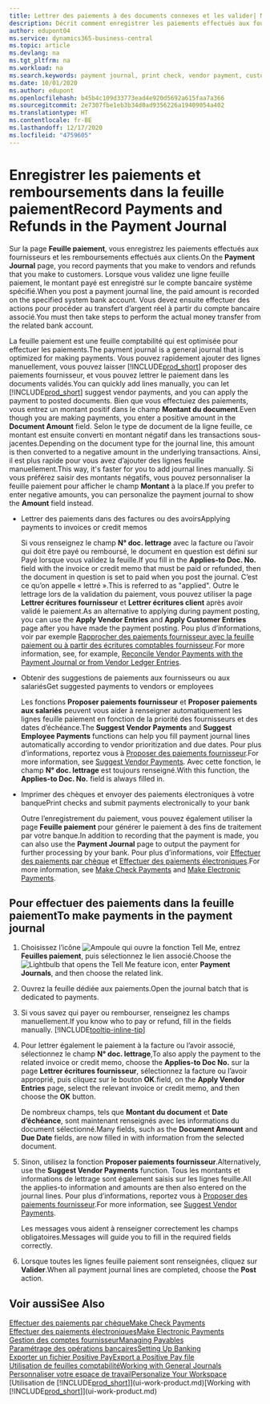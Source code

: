 ```yaml
---
title: Lettrer des paiements à des documents connexes et les valider| Microsoft Docs
description: Décrit comment enregistrer les paiements effectués aux fournisseurs et les remboursements effectués aux clients.
author: edupont04
ms.service: dynamics365-business-central
ms.topic: article
ms.devlang: na
ms.tgt_pltfrm: na
ms.workload: na
ms.search.keywords: payment journal, print check, vendor payment, customer refund, creditor, debt, balance due, AP
ms.date: 10/01/2020
ms.author: edupont
ms.openlocfilehash: b45b4c109d33773ead4e920d5692a615faa7a366
ms.sourcegitcommit: 2e7307fbe1eb3b34d0ad9356226a19409054a402
ms.translationtype: HT
ms.contentlocale: fr-BE
ms.lasthandoff: 12/17/2020
ms.locfileid: "4759605"
---
```

# <a name="record-payments-and-refunds-in-the-payment-journal"></a><span data-ttu-id="22f07-103">Enregistrer les paiements et remboursements dans la feuille paiement</span><span class="sxs-lookup"><span data-stu-id="22f07-103">Record Payments and Refunds in the Payment Journal</span></span>

<span data-ttu-id="22f07-104">Sur la page **Feuille paiement**, vous enregistrez les paiements effectués aux fournisseurs et les remboursements effectués aux clients.</span><span class="sxs-lookup"><span data-stu-id="22f07-104">On the **Payment Journal** page, you record payments that you make to vendors and refunds that you make to customers.</span></span> <span data-ttu-id="22f07-105">Lorsque vous validez une ligne feuille paiement, le montant payé est enregistré sur le compte bancaire système spécifié.</span><span class="sxs-lookup"><span data-stu-id="22f07-105">When you post a payment journal line, the paid amount is recorded on the specified system bank account.</span></span> <span data-ttu-id="22f07-106">Vous devez ensuite effectuer des actions pour procéder au transfert d’argent réel à partir du compte bancaire associé.</span><span class="sxs-lookup"><span data-stu-id="22f07-106">You must then take steps to perform the actual money transfer from the related bank account.</span></span>  

<span data-ttu-id="22f07-107">La feuille paiement est une feuille comptabilité qui est optimisée pour effectuer les paiements.</span><span class="sxs-lookup"><span data-stu-id="22f07-107">The payment journal is a general journal that is optimized for making payments.</span></span> <span data-ttu-id="22f07-108">Vous pouvez rapidement ajouter des lignes manuellement, vous pouvez laisser [!INCLUDE[prod_short](includes/prod_short.md)] proposer des paiements fournisseur, et vous pouvez lettrer le paiement dans les documents validés.</span><span class="sxs-lookup"><span data-stu-id="22f07-108">You can quickly add lines manually, you can let [!INCLUDE[prod_short](includes/prod_short.md)] suggest vendor payments, and you can apply the payment to posted documents.</span></span> <span data-ttu-id="22f07-109">Bien que vous effectuiez des paiements, vous entrez un montant positif dans le champ **Montant du document**.</span><span class="sxs-lookup"><span data-stu-id="22f07-109">Even though you are making payments, you enter a positive amount in the **Document Amount** field.</span></span> <span data-ttu-id="22f07-110">Selon le type de document de la ligne feuille, ce montant est ensuite converti en montant négatif dans les transactions sous-jacentes.</span><span class="sxs-lookup"><span data-stu-id="22f07-110">Depending on the document type for the journal line, this amount is then converted to a negative amount in the underlying transactions.</span></span> <span data-ttu-id="22f07-111">Ainsi, il est plus rapide pour vous avez d’ajouter des lignes feuille manuellement.</span><span class="sxs-lookup"><span data-stu-id="22f07-111">This way, it's faster for you to add journal lines manually.</span></span> <span data-ttu-id="22f07-112">Si vous préférez saisir des montants négatifs, vous pouvez personnaliser la feuille paiement pour afficher le champ **Montant** à la place.</span><span class="sxs-lookup"><span data-stu-id="22f07-112">If you prefer to enter negative amounts, you can personalize the payment journal to show the **Amount** field instead.</span></span>  

- <span data-ttu-id="22f07-113">Lettrer des paiements dans des factures ou des avoirs</span><span class="sxs-lookup"><span data-stu-id="22f07-113">Applying payments to invoices or credit memos</span></span>

    <span data-ttu-id="22f07-114">Si vous renseignez le champ **N° doc. lettrage** avec la facture ou l’avoir qui doit être payé ou remboursé, le document en question est défini sur Payé lorsque vous validez la feuille.</span><span class="sxs-lookup"><span data-stu-id="22f07-114">If you fill in the **Applies-to Doc. No.** field with the invoice or credit memo that must be paid or refunded, then the document in question is set to paid when you post the journal.</span></span> <span data-ttu-id="22f07-115">C’est ce qu’on appelle « lettré ».</span><span class="sxs-lookup"><span data-stu-id="22f07-115">This is referred to as "applied".</span></span> <span data-ttu-id="22f07-116">Outre le lettrage lors de la validation du paiement, vous pouvez utiliser la page **Lettrer écritures fournisseur** et **Lettrer écritures client** après avoir validé le paiement.</span><span class="sxs-lookup"><span data-stu-id="22f07-116">As an alternative to applying during payment posting, you can use the **Apply Vendor Entries** and **Apply Customer Entries** page after you have made the payment posting.</span></span> <span data-ttu-id="22f07-117">Pou plus d’informations, voir par exemple [Rapprocher des paiements fournisseur avec la feuille paiement ou à partir des écritures comptables fournisseur](payables-how-apply-purchase-transactions-manually.md).</span><span class="sxs-lookup"><span data-stu-id="22f07-117">For more information, see, for example, [Reconcile Vendor Payments with the Payment Journal or from Vendor Ledger Entries](payables-how-apply-purchase-transactions-manually.md).</span></span>  

- <span data-ttu-id="22f07-118">Obtenir des suggestions de paiements aux fournisseurs ou aux salariés</span><span class="sxs-lookup"><span data-stu-id="22f07-118">Get suggested payments to vendors or employees</span></span>

    <span data-ttu-id="22f07-119">Les fonctions **Proposer paiements fournisseur** et **Proposer paiements aux salariés** peuvent vous aider à renseigner automatiquement les lignes feuille paiement en fonction de la priorité des fournisseurs et des dates d’échéance.</span><span class="sxs-lookup"><span data-stu-id="22f07-119">The **Suggest Vendor Payments** and **Suggest Employee Payments** functions can help you fill payment journal lines automatically according to vendor prioritization and due dates.</span></span> <span data-ttu-id="22f07-120">Pour plus d’informations, reportez vous à [Proposer des paiements fournisseur](payables-how-suggest-vendor-payments.md).</span><span class="sxs-lookup"><span data-stu-id="22f07-120">For more information, see [Suggest Vendor Payments](payables-how-suggest-vendor-payments.md).</span></span> <span data-ttu-id="22f07-121">Avec cette fonction, le champ **N° doc. lettrage** est toujours renseigné.</span><span class="sxs-lookup"><span data-stu-id="22f07-121">With this function, the **Applies-to Doc. No.** field is always filled in.</span></span>  

- <span data-ttu-id="22f07-122">Imprimer des chèques et envoyer des paiements électroniques à votre banque</span><span class="sxs-lookup"><span data-stu-id="22f07-122">Print checks and submit payments electronically to your bank</span></span>

    <span data-ttu-id="22f07-123">Outre l’enregistrement du paiement, vous pouvez également utiliser la page **Feuille paiement** pour générer le paiement à des fins de traitement par votre banque.</span><span class="sxs-lookup"><span data-stu-id="22f07-123">In addition to recording that the payment is made, you can also use the **Payment Journal** page to output the payment for further processing by your bank.</span></span> <span data-ttu-id="22f07-124">Pour plus d’informations, voir [Effectuer des paiements par chèque](payables-how-work-checks.md) et [Effectuer des paiements électroniques](finance-make-payments-with-bank-data-conversion-service-or-sepa-credit-transfer.md#exporting-payments-to-a-bank-file).</span><span class="sxs-lookup"><span data-stu-id="22f07-124">For more information, see [Make Check Payments](payables-how-work-checks.md) and [Make Electronic Payments](finance-make-payments-with-bank-data-conversion-service-or-sepa-credit-transfer.md#exporting-payments-to-a-bank-file).</span></span>  

## <a name="to-make-payments-in-the-payment-journal"></a><span data-ttu-id="22f07-125">Pour effectuer des paiements dans la feuille paiement</span><span class="sxs-lookup"><span data-stu-id="22f07-125">To make payments in the payment journal</span></span>

1. <span data-ttu-id="22f07-126">Choisissez l’icône ![Ampoule qui ouvre la fonction Tell Me](media/ui-search/search_small.png "Dites-moi ce que vous voulez faire"), entrez **Feuilles paiement**, puis sélectionnez le lien associé.</span><span class="sxs-lookup"><span data-stu-id="22f07-126">Choose the ![Lightbulb that opens the Tell Me feature](media/ui-search/search_small.png "Tell me what you want to do") icon, enter **Payment Journals**, and then choose the related link.</span></span>
2. <span data-ttu-id="22f07-127">Ouvrez la feuille dédiée aux paiements.</span><span class="sxs-lookup"><span data-stu-id="22f07-127">Open the journal batch that is dedicated to payments.</span></span>
3. <span data-ttu-id="22f07-128">Si vous savez qui payer ou rembourser, renseignez les champs manuellement.</span><span class="sxs-lookup"><span data-stu-id="22f07-128">If you know who to pay or refund, fill in the fields manually.</span></span> [!INCLUDE[tooltip-inline-tip](includes/tooltip-inline-tip_md.md)]
4. <span data-ttu-id="22f07-129">Pour lettrer également le paiement à la facture ou l’avoir associé, sélectionnez le champ **N° doc. lettrage**,</span><span class="sxs-lookup"><span data-stu-id="22f07-129">To also apply the payment to the related invoice or credit memo, choose the **Applies-to Doc No.**</span></span> <span data-ttu-id="22f07-130">sur la page **Lettrer écritures fournisseur**, sélectionnez la facture ou l’avoir approprié, puis cliquez sur le bouton **OK**.</span><span class="sxs-lookup"><span data-stu-id="22f07-130">field, on the **Apply Vendor Entries** page, select the relevant invoice or credit memo, and then choose the **OK** button.</span></span>

    <span data-ttu-id="22f07-131">De nombreux champs, tels que **Montant du document** et **Date d’échéance**, sont maintenant renseignés avec les informations du document sélectionné.</span><span class="sxs-lookup"><span data-stu-id="22f07-131">Many fields, such as the **Document Amount** and **Due Date** fields, are now filled in with information from the selected document.</span></span>
5. <span data-ttu-id="22f07-132">Sinon, utilisez la fonction **Proposer paiements fournisseur**.</span><span class="sxs-lookup"><span data-stu-id="22f07-132">Alternatively, use the **Suggest Vendor Payments** function.</span></span> <span data-ttu-id="22f07-133">Tous les montants et informations de lettrage sont également saisis sur les lignes feuille.</span><span class="sxs-lookup"><span data-stu-id="22f07-133">All the applies-to information and amounts are then also entered on the journal lines.</span></span> <span data-ttu-id="22f07-134">Pour plus d’informations, reportez vous à [Proposer des paiements fournisseur](payables-how-suggest-vendor-payments.md).</span><span class="sxs-lookup"><span data-stu-id="22f07-134">For more information, see [Suggest Vendor Payments](payables-how-suggest-vendor-payments.md).</span></span>

    <span data-ttu-id="22f07-135">Les messages vous aident à renseigner correctement les champs obligatoires.</span><span class="sxs-lookup"><span data-stu-id="22f07-135">Messages will guide you to fill in the required fields correctly.</span></span>
6.  <span data-ttu-id="22f07-136">Lorsque toutes les lignes feuille paiement sont renseignées, cliquez sur **Valider**.</span><span class="sxs-lookup"><span data-stu-id="22f07-136">When all payment journal lines are completed, choose the **Post** action.</span></span>

## <a name="see-also"></a><span data-ttu-id="22f07-137">Voir aussi</span><span class="sxs-lookup"><span data-stu-id="22f07-137">See Also</span></span>
[<span data-ttu-id="22f07-138">Effectuer des paiements par chèque</span><span class="sxs-lookup"><span data-stu-id="22f07-138">Make Check Payments</span></span>](payables-how-work-checks.md)  
[<span data-ttu-id="22f07-139">Effectuer des paiements électroniques</span><span class="sxs-lookup"><span data-stu-id="22f07-139">Make Electronic Payments</span></span>](finance-make-payments-with-bank-data-conversion-service-or-sepa-credit-transfer.md#exporting-payments-to-a-bank-file)  
[<span data-ttu-id="22f07-140">Gestion des comptes fournisseur</span><span class="sxs-lookup"><span data-stu-id="22f07-140">Managing Payables</span></span>](payables-manage-payables.md)  
[<span data-ttu-id="22f07-141">Paramétrage des opérations bancaires</span><span class="sxs-lookup"><span data-stu-id="22f07-141">Setting Up Banking</span></span>](bank-setup-banking.md)  
[<span data-ttu-id="22f07-142">Exporter un fichier Positive Pay</span><span class="sxs-lookup"><span data-stu-id="22f07-142">Export a Positive Pay file</span></span>](finance-how-positive-pay.md)  
[<span data-ttu-id="22f07-143">Utilisation de feuilles comptabilité</span><span class="sxs-lookup"><span data-stu-id="22f07-143">Working with General Journals</span></span>](ui-work-general-journals.md)  
[<span data-ttu-id="22f07-144">Personnaliser votre espace de travail</span><span class="sxs-lookup"><span data-stu-id="22f07-144">Personalize Your Workspace</span></span>](ui-personalization-user.md)  
<span data-ttu-id="22f07-145">[Utilisation de [!INCLUDE[prod_short](includes/prod_short.md)]](ui-work-product.md)</span><span class="sxs-lookup"><span data-stu-id="22f07-145">[Working with [!INCLUDE[prod_short](includes/prod_short.md)]](ui-work-product.md)</span></span>  
